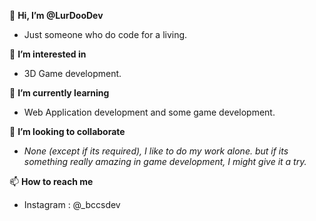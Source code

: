 👋 __Hi, I’m @LurDooDev__

- Just someone who do code for a living.

👀 __I’m interested in__

- 3D Game development.

🌱 __I’m currently learning__

- Web Application development and some game development.

💞️ __I’m looking to collaborate__

- _None (except if its required), I like to do my work alone. but if its something really amazing in game development, I might give it a try._

📫 __How to reach me__

- Instagram : @_bccsdev

<!---
LurDooDev is a ✨ special ✨ repository because its `README.md` (this file) appears on your GitHub profile.
You can click the Preview link to take a look at your changes.
--->
